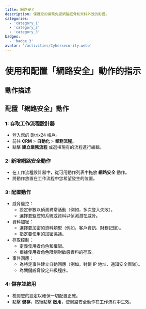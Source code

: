 ```yaml
---
title: 網路安全
description: 保護您的業務免受網路威脅和資料外洩的影響。
categories: 
  - 'category_1'
  - 'category_2'
  - 'category_3'
badges: 
  - 'badge_3'
avatar: '/activities/Cybersecurity.webp'
---
```

# 使用和配置「網路安全」動作的指示

## 動作描述

## **配置「網路安全」動作**

### 1: 存取工作流程設計器
- 登入您的 Bitrix24 帳戶。
- 前往 **CRM** > **自動化** > **業務流程**。
- 點擊 **建立業務流程** 或選擇現有的流程進行編輯。

### 2: 新增網路安全動作
- 在工作流程設計器中，從可用動作列表中拖放 **網路安全** 動作。
- 將動作放置在工作流程中您希望發生的位置。

### 3: 配置動作
- 威脅監控：
  - 設定參數以偵測異常活動（例如，多次登入失敗）。
  - 選擇要監控的系統或資料以偵測潛在威脅。
- 資料加密：
  - 選擇要加密的資料類型（例如，客戶資訊、財務記錄）。
  - 指定要使用的加密協議。
- 存取控制：
  - 定義使用者角色和權限。
  - 根據使用者角色限制對敏感資料的存取。
- 事件回應：
  - 為特定事件建立自動回應（例如，封鎖 IP 地址、通知安全團隊）。
  - 為關鍵威脅設定升級程序。

### 4: 儲存並啟用
- 檢閱您的設定以確保一切配置正確。
- 點擊 **儲存**，然後點擊 **啟用**，使網路安全動作在工作流程中生效。